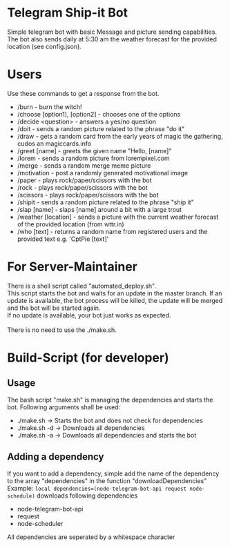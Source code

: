 # Telegram Ship-it Bot
Simple telegram bot with basic Message and picture sending capabilities.\
The bot also sends daily at 5:30 am the weather forecast for the provided location (see config.json).

# Users
Use these commands to get a response from the bot.
* /burn - burn the witch!
* /choose [option1], [option2] - chooses one of the options
* /decide \<question> - answers a yes/no question
* /doit - sends a random picture related to the phrase "do it"
* /draw - gets a random card from the early years of magic the gathering, cudos an magiccards.info
* /greet [name] - greets the given name "Hello, [name]" 
* /lorem - sends a random picture from lorempixel.com
* /merge - sends a random merge meme picture
* /motivation - post a randomly generated motivational image
* /paper - plays rock/paper/scissors with the bot
* /rock - plays rock/paper/scissors with the bot
* /scissors - plays rock/paper/scissors with the bot
* /shipit - sends a random picture related to the phrase "ship it"
* /slap [name] - slaps [name] around a bit with a large trout
* /weather [location] - sends a picture with the current weather forecast of the provided location (from wttr.in)
* /who [text] - returns a random name from registered users and the provided text e.g. 'CptPie [text]'

# For Server-Maintainer
There is a shell script called "automated_deploy.sh".\
This script starts the bot and waits for an update in the master branch. If an update is available, the bot process will be killed, the update will be merged and the bot will be started again.\
If no update is available, your bot just works as expected.\
\
There is no need to use the ./make.sh.

# Build-Script (for developer)
## Usage
The bash script "make.sh" is managing the dependencies and starts the bot.
Following arguments shall be used:
- ./make.sh -> Starts the bot and does not check for dependencies
- ./make.sh -d -> Downloads all dependencies
- ./make.sh -a -> Downloads all dependencies and starts the bot

## Adding a dependency
If you want to add a dependency, simple add the name of the dependency to the array "dependencies" in the function "downloadDependencies"\
Example: `local dependencies=(node-telegram-bot-api request node-schedule)` downloads following dependencies
- node-telegram-bot-api
- request
- node-scheduler

All dependencies are seperated by a whitespace character
